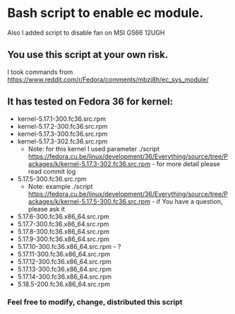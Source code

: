 # Bash script to enable ec module.
Also I added script to disable fan on MSI GS66 12UGH
## You use this script at your own risk.

I took commands from https://www.reddit.com/r/Fedora/comments/mbzj8h/ec_sys_module/

## It has tested on Fedora 36 for kernel:
* kernel-5.17.1-300.fc36.src.rpm
* kernel-5.17.2-300.fc36.src.rpm
* kernel-5.17.3-300.fc36.src.rpm
* kernel-5.17.3-302.fc36.src.rpm
  * Note: for this kernel I used parameter ./script https://fedora.cu.be/linux/development/36/Everything/source/tree/Packages/k/kernel-5.17.3-302.fc36.src.rpm - for more detail please read commit log
* 5.17.5-300.fc36.src.rpm
  * Note: example ./script https://fedora.cu.be/linux/development/36/Everything/source/tree/Packages/k/kernel-5.17.5-300.fc36.src.rpm - if You have a question, please ask it
* 5.17.6-300.fc36.x86_64.src.rpm
* 5.17.7-300.fc36.x86_64.src.rpm
* 5.17.8-300.fc36.x86_64.src.rpm
* 5.17.9-300.fc36.x86_64.src.rpm
* 5.17.10-300.fc36.x86_64.src.rpm - ?
* 5.17.11-300.fc36.x86_64.src.rpm
* 5.17.12-300.fc36.x86_64.src.rpm
* 5.17.13-300.fc36.x86_64.src.rpm
* 5.17.14-300.fc36.x86_64.src.rpm
* 5.18.5-200.fc36.x86_64.src.rpm
### Feel free to modify, change, distributed this script
